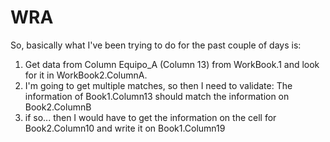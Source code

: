 # WRA

So, basically what I've been trying to do for the past couple of days is:

1. Get data from Column Equipo_A (Column 13) from WorkBook.1 and look for it in WorkBook2.ColumnA. 
2. I'm going to get multiple matches, so then I need to validate:
    The information of Book1.Column13 should match the information on Book2.ColumnB
3. if so... then I would have to get the information on the cell for Book2.Column10 and write it on Book1.Column19

